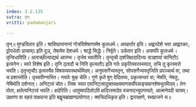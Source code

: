 ```yaml
---
index: 3.2.135
sutra: तृन्
vritti: padamanjari

---
```

 तृन्॥ मुण्डयितार इति। श्राविष्ठायनानां गोत्रविशेषाणामेष कुलधर्मः। अपहर्तार इति। अह्वरदेशे भवा आह्वरकाः, ठ्रोपधेतोः प्राचाम्ऽ इति वुञ्, तेषामेव देशधर्मः। श्राद्धे सिद्धेः। निर्वृते। उन्नेतार इति। अयमपि कुलधर्मः। तृन्विधाविति। अताच्छील्याद्यर्थ आरम्भः। तृजेव भवतीति। तृन्तृचौ ठ्शंसिक्षदादिभ्यः सञ्ज्ञायां चानिटौऽ इत्यनेन। स्वरे विशेष इति। तृनि ठ्तादौ च निति कृत्यतौऽ इति गतेः प्रकृतिस्वरस्स्यात्, तचि तु कृत्स्वरो भवति। ठ्तृन्तृचौऽ इत्यस्यैव विषयव्यवस्थार्थमिदम्। अनुपसर्गेभ्यस्तृन्, सोपसर्गेभ्यस्तृजिति प्रपञ्चार्थ वा, तथा च प्रशास्तेति। तृच्यपीण्नास्ति। नयतेः षुक् चेति। गुणे कृते षुग् वेदितव्यः, प्रकृत्यन्तरं वा; नेषति, नेषतुः, नेषिथेति दर्शनात्। अनिट्त्वं चोत। त्विषः स्वत एवानिट्त्वादुक्तवक्ष्यमाणसर्वोपसङ्ख्यानशेषभूतमिदम्। तेन पोता, क्षतेत्यनिटत्वं भवति। क्षदेरिति। धातुष्वपठितोऽपि क्षदिरस्मादेव वचनादभ्युपगम्यते, आत्मनेपदी चायम्। उक्षाणा वा वहतं वाक्षदन्त इति बह्वृचब्राह्मणप्रयोगात्। क्वचिदधिकृत इति। द्वाररक्षणे, रथप्राजने च॥